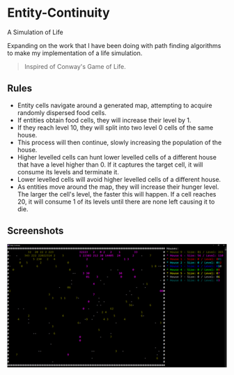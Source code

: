 # Entity-Continuity
A Simulation of Life

Expanding on the work that I have been doing with path finding algorithms to make my implementation of a life simulation.
> Inspired of Conway's Game of Life.

## Rules
*	Entity cells navigate around a generated map, attempting to acquire randomly dispersed food cells.
*	If entities obtain food cells, they will increase their level by 1.
*	If they reach level 10, they will split into two level 0 cells of the same house.
*	This process will then continue, slowly increasing the population of the house.
*	Higher levelled cells can hunt lower levelled cells of a different house that have a level higher than 0. If it captures the target cell, it will consume its levels and terminate it.
*	Lower levelled cells will avoid higher levelled cells of a different house.
*	As entities move around the map, they will increase their hunger level. The larger the cell's level, the faster this will happen. If a cell reaches 20, it will consume 1 of its levels until there are none left causing it to die.

## Screenshots
<img src="https://raw.githubusercontent.com/jackkimmins/Entity-Continuity/master/imgs/1.png">
